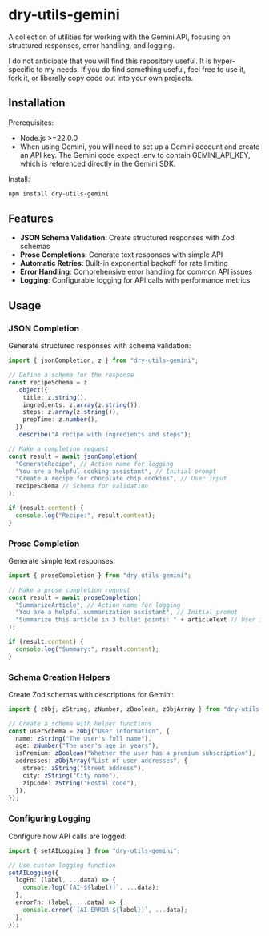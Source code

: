 # dry-utils-gemini

A collection of utilities for working with the Gemini API, focusing on structured responses, error handling, and logging.

I do not anticipate that you will find this repository useful. It is hyper-specific to my needs. If you do find something useful, feel free to use it, fork it, or liberally copy code out into your own projects.

## Installation

Prerequisites:

- Node.js >=22.0.0
- When using Gemini, you will need to set up a Gemini account and create an API key. The Gemini code expect .env to contain GEMINI_API_KEY, which is referenced directly in the Gemini SDK.

Install:

```bash
npm install dry-utils-gemini
```

## Features

- **JSON Schema Validation**: Create structured responses with Zod schemas
- **Prose Completions**: Generate text responses with simple API
- **Automatic Retries**: Built-in exponential backoff for rate limiting
- **Error Handling**: Comprehensive error handling for common API issues
- **Logging**: Configurable logging for API calls with performance metrics

## Usage

### JSON Completion

Generate structured responses with schema validation:

```typescript
import { jsonCompletion, z } from "dry-utils-gemini";

// Define a schema for the response
const recipeSchema = z
  .object({
    title: z.string(),
    ingredients: z.array(z.string()),
    steps: z.array(z.string()),
    prepTime: z.number(),
  })
  .describe("A recipe with ingredients and steps");

// Make a completion request
const result = await jsonCompletion(
  "GenerateRecipe", // Action name for logging
  "You are a helpful cooking assistant", // Initial prompt
  "Create a recipe for chocolate chip cookies", // User input
  recipeSchema // Schema for validation
);

if (result.content) {
  console.log("Recipe:", result.content);
}
```

### Prose Completion

Generate simple text responses:

```typescript
import { proseCompletion } from "dry-utils-gemini";

// Make a prose completion request
const result = await proseCompletion(
  "SummarizeArticle", // Action name for logging
  "You are a helpful summarization assistant", // Initial prompt
  "Summarize this article in 3 bullet points: " + articleText // User input
);

if (result.content) {
  console.log("Summary:", result.content);
}
```

### Schema Creation Helpers

Create Zod schemas with descriptions for Gemini:

```typescript
import { zObj, zString, zNumber, zBoolean, zObjArray } from "dry-utils-gemini";

// Create a schema with helper functions
const userSchema = zObj("User information", {
  name: zString("The user's full name"),
  age: zNumber("The user's age in years"),
  isPremium: zBoolean("Whether the user has a premium subscription"),
  addresses: zObjArray("List of user addresses", {
    street: zString("Street address"),
    city: zString("City name"),
    zipCode: zString("Postal code"),
  }),
});
```

### Configuring Logging

Configure how API calls are logged:

```typescript
import { setAILogging } from "dry-utils-gemini";

// Use custom logging function
setAILogging({
  logFn: (label, ...data) => {
    console.log(`[AI-${label}]`, ...data);
  },
  errorFn: (label, ...data) => {
    console.error(`[AI-ERROR-${label}]`, ...data);
  },
});
```
